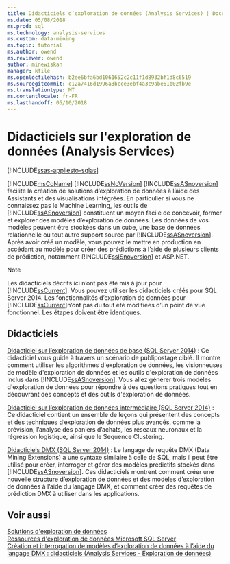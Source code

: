 ```yaml
---
title: Didacticiels d’exploration de données (Analysis Services) | Documents Microsoft
ms.date: 05/08/2018
ms.prod: sql
ms.technology: analysis-services
ms.custom: data-mining
ms.topic: tutorial
ms.author: owend
ms.reviewer: owend
author: minewiskan
manager: kfile
ms.openlocfilehash: b2ee6bfa6bd1061652c2c11f1d8932bf1d8c6519
ms.sourcegitcommit: c12a7416d1996a3bcce3ebf4a3c9abe61b02fb9e
ms.translationtype: MT
ms.contentlocale: fr-FR
ms.lasthandoff: 05/10/2018
---
```

# <a name="data-mining-tutorials-analysis-services"></a>Didacticiels sur l'exploration de données (Analysis Services)
[!INCLUDE[ssas-appliesto-sqlas](../includes/ssas-appliesto-sqlas.md)]

[!INCLUDE[msCoName](../includes/msconame-md.md)] [!INCLUDE[ssNoVersion](../includes/ssnoversion-md.md)] [!INCLUDE[ssASnoversion](../includes/ssasnoversion-md.md)] facilite la création de solutions d’exploration de données à l’aide des Assistants et des visualisations intégrées. En particulier si vous ne connaissez pas le Machine Learning, les outils de [!INCLUDE[ssASnoversion](../includes/ssasnoversion-md.md)] constituent un moyen facile de concevoir, former et explorer des modèles d’exploration de données. Les données de vos modèles peuvent être stockées dans un cube, une base de données relationnelle ou tout autre support source par [!INCLUDE[ssASnoversion](../includes/ssasnoversion-md.md)]. Après avoir créé un modèle, vous pouvez le mettre en production en accédant au modèle pour créer des prédictions à l’aide de plusieurs clients de prédiction, notamment [!INCLUDE[ssISnoversion](../includes/ssisnoversion-md.md)] et ASP.NET.  
  
> [!NOTE]  
>Les didacticiels décrits ici n’ont pas été mis à jour pour [!INCLUDE[ssCurrent](../includes/sscurrent-md.md)]. Vous pouvez utiliser les didacticiels créés pour SQL Server 2014. Les fonctionnalités d’exploration de données pour [!INCLUDE[ssCurrent](../includes/sscurrent-md.md)]n’ont pas du tout été modifiées d’un point de vue fonctionnel. Les étapes doivent être identiques.  
  
## <a name="tutorials"></a>Didacticiels  
  
[Didacticiel sur l’exploration de données de base (SQL Server 2014)](https://msdn.microsoft.com/library/ms167167(v=sql.120).aspx) : Ce didacticiel vous guide à travers un scénario de publipostage ciblé. Il montre comment utiliser les algorithmes d'exploration de données, les visionneuses de modèle d'exploration de données et les outils d'exploration de données inclus dans [!INCLUDE[ssASnoversion](../includes/ssasnoversion-md.md)]. Vous allez générer trois modèles d'exploration de données pour répondre à des questions pratiques tout en découvrant des concepts et des outils d'exploration de données.  
  
[Didacticiel sur l’exploration de données intermédiaire (SQL Server 2014)](https://msdn.microsoft.com/library/cc879271(v=sql.120).aspx) : Ce didacticiel contient un ensemble de leçons qui présentent des concepts et des techniques d’exploration de données plus avancés, comme la prévision, l’analyse des paniers d’achats, les réseaux neuronaux et la régression logistique, ainsi que le Sequence Clustering.  
  
[Didacticiels DMX (SQL Server 2014)](https://msdn.microsoft.com/library/bb895168(v=sql.120).aspx) : Le langage de requête DMX (Data Mining Extensions) a une syntaxe similaire à celle de SQL, mais il peut être utilisé pour créer, interroger et gérer des modèles prédictifs stockés dans [!INCLUDE[ssASnoversion](../includes/ssasnoversion-md.md)]. Ces didacticiels montrent comment créer une nouvelle structure d’exploration de données et des modèles d’exploration de données à l’aide du langage DMX, et comment créer des requêtes de prédiction DMX à utiliser dans les applications.  
  
## <a name="see-also"></a>Voir aussi  
[Solutions d'exploration de données](../analysis-services/data-mining/data-mining-solutions.md)  
[Ressources d'exploration de données Microsoft SQL Server](http://go.microsoft.com/fwlink/?LinkId=97965)  
[Création et interrogation de modèles d’exploration de données à l’aide du langage DMX : didacticiels &#40;Analysis Services - Exploration de données&#41;](http://msdn.microsoft.com/library/145b81a7-c0c3-4ca3-bb32-0b482423b9a0)  
  
  
  


